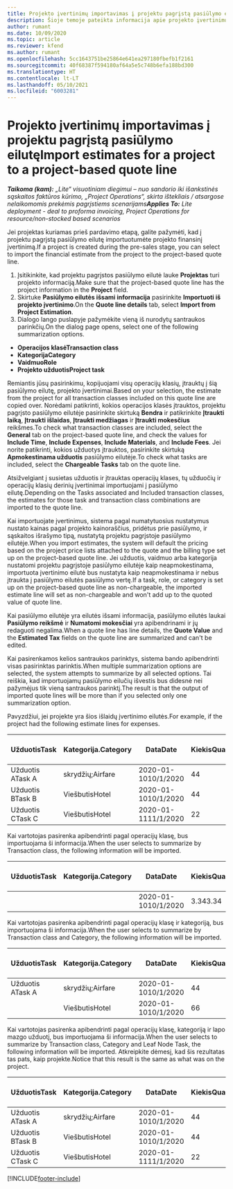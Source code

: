 ```yaml
---
title: Projekto įvertinimų importavimas į projektu pagrįstą pasiūlymo eilutę – „Lite“ versija
description: Šioje temoje pateikta informacija apie projekto įvertinimų importavimą į pasiūlymo eilutę.
author: rumant
ms.date: 10/09/2020
ms.topic: article
ms.reviewer: kfend
ms.author: rumant
ms.openlocfilehash: 5cc1643751be25864e641ea297180fbefb1f2161
ms.sourcegitcommit: 40f68387f594180af64a5e5c748b6efa188bd300
ms.translationtype: HT
ms.contentlocale: lt-LT
ms.lasthandoff: 05/10/2021
ms.locfileid: "6003281"
---
```

# <a name="import-estimates-for-a-project-to-a-project-based-quote-line"></a><span data-ttu-id="585c7-103">Projekto įvertinimų importavimas į projektu pagrįstą pasiūlymo eilutę</span><span class="sxs-lookup"><span data-stu-id="585c7-103">Import estimates for a project to a project-based quote line</span></span> 

<span data-ttu-id="585c7-104">_**Taikoma (kam):** „Lite“ visuotiniam diegimui – nuo sandorio iki išankstinės sąskaitos faktūros kūrimo, „Project Operations“, skirta ištekliais / atsargose nelaikomomis prekėmis pagrįstiems scenarijams_</span><span class="sxs-lookup"><span data-stu-id="585c7-104">_**Applies To:** Lite deployment - deal to proforma invoicing, Project Operations for resource/non-stocked based scenarios_</span></span>

<span data-ttu-id="585c7-105">Jei projektas kuriamas prieš pardavimo etapą, galite pažymėti, kad į projektu pagrįstą pasiūlymo eilutę importuotumėte projekto finansinį įvertinimą.</span><span class="sxs-lookup"><span data-stu-id="585c7-105">If a project is created during the pre-sales stage, you can select to import the financial estimate from the project to the project-based quote line.</span></span>

1. <span data-ttu-id="585c7-106">Įsitikinkite, kad projektu pagrįstos pasiūlymo eilutė lauke **Projektas** turi projekto informaciją.</span><span class="sxs-lookup"><span data-stu-id="585c7-106">Make sure that the project-based quote line has the project information in the **Project** field.</span></span>
2. <span data-ttu-id="585c7-107">Skirtuke **Pasiūlymo eilutės išsami informacija** pasirinkite **Importuoti iš projekto įvertinimo**.</span><span class="sxs-lookup"><span data-stu-id="585c7-107">On the **Quote line details** tab, select **Import from Project Estimation**.</span></span>
3. <span data-ttu-id="585c7-108">Dialogo lango puslapyje pažymėkite vieną iš nurodytų santraukos parinkčių.</span><span class="sxs-lookup"><span data-stu-id="585c7-108">On the dialog page opens, select one of the following summarization options.</span></span>

  - <span data-ttu-id="585c7-109">**Operacijos klasė**</span><span class="sxs-lookup"><span data-stu-id="585c7-109">**Transaction class**</span></span>
  - <span data-ttu-id="585c7-110">**Kategorija**</span><span class="sxs-lookup"><span data-stu-id="585c7-110">**Category**</span></span>
  - <span data-ttu-id="585c7-111">**Vaidmuo**</span><span class="sxs-lookup"><span data-stu-id="585c7-111">**Role**</span></span> 
  - <span data-ttu-id="585c7-112">**Projekto užduotis**</span><span class="sxs-lookup"><span data-stu-id="585c7-112">**Project task**</span></span>

<span data-ttu-id="585c7-113">Remiantis jūsų pasirinkimu, kopijuojami visų operacijų klasių, įtrauktų į šią pasiūlymo eilutę, projekto įvertinimai.</span><span class="sxs-lookup"><span data-stu-id="585c7-113">Based on your selection, the estimate from the project for all transaction classes included on this quote line are copied over.</span></span> <span data-ttu-id="585c7-114">Norėdami patikrinti, kokios operacijos klasės įtrauktos, projektu pagrįsto pasiūlymo eilutėje pasirinkite skirtuką **Bendra** ir patikrinkite **Įtraukti laiką**, **Įtraukti išlaidas**, **Įtraukti medžiagas** ir **Įtraukti mokesčius** reikšmes.</span><span class="sxs-lookup"><span data-stu-id="585c7-114">To check what transaction classes are included, select the **General** tab on the project-based quote line, and check the values for **Include Time**, **Include Expenses**, **Include Materials**, and **Include Fees**.</span></span>  <span data-ttu-id="585c7-115">Jei norite patikrinti, kokios užduotys įtrauktos, pasirinkite skirtuką **Apmokestinama užduotis** pasiūlymo eilutėje.</span><span class="sxs-lookup"><span data-stu-id="585c7-115">To check what tasks are included, select the **Chargeable Tasks** tab on the quote line.</span></span>

<span data-ttu-id="585c7-116">Atsižvelgiant į susietas užduotis ir įtrauktas operacijų klases, tų užduočių ir operacijų klasių derinių įvertinimai importuojami į pasiūlymo eilutę.</span><span class="sxs-lookup"><span data-stu-id="585c7-116">Depending on the Tasks associated and Included transaction classes, the estimates for those task and transaction class combinations are imported to the quote line.</span></span>

<span data-ttu-id="585c7-117">Kai importuojate įvertinimus, sistema pagal numatytuosius nustatymus nustato kainas pagal projekto kainoraščius, pridėtus prie pasiūlymo, ir sąskaitos išrašymo tipą, nustatytą projektu pagrįstoje pasiūlymo eilutėje.</span><span class="sxs-lookup"><span data-stu-id="585c7-117">When you import estimates, the system will default the pricing based on the project price lists attached to the quote and the billing type set up on the project-based quote line.</span></span> <span data-ttu-id="585c7-118">Jei užduotis, vaidmuo arba kategorija nustatomi projektu pagrįstoje pasiūlymo eilutėje kaip neapmokestinama, importuota įvertinimo eilutė bus nustatyta kaip neapmokestinama ir nebus įtraukta į pasiūlymo eilutės pasiūlymo vertę.</span><span class="sxs-lookup"><span data-stu-id="585c7-118">If a task, role, or category is set up on the project-based quote line as non-chargeable, the imported estimate line will set as non-chargeable and won't add up to the quoted value of quote line.</span></span>

<span data-ttu-id="585c7-119">Kai pasiūlymo eilutėje yra eilutės išsami informacija, pasiūlymo eilutės laukai **Pasiūlymo reikšmė** ir **Numatomi mokesčiai** yra apibendrinami ir jų redaguoti negalima.</span><span class="sxs-lookup"><span data-stu-id="585c7-119">When a quote line has line details, the **Quote Value** and the **Estimated Tax** fields on the quote line are summarized and can't be edited.</span></span>

<span data-ttu-id="585c7-120">Kai pasirenkamos kelios santraukos parinktys, sistema bando apibendrinti visas pasirinktas parinktis.</span><span class="sxs-lookup"><span data-stu-id="585c7-120">When multiple summarization options are selected, the system attempts to summarize by all selected options.</span></span> <span data-ttu-id="585c7-121">Tai reiškia, kad importuojamų pasiūlymo eilučių išvestis bus didesnė nei pažymėjus tik vieną santraukos parinktį.</span><span class="sxs-lookup"><span data-stu-id="585c7-121">The result is that the output of imported quote lines will be more than if you selected only one summarization option.</span></span>

<span data-ttu-id="585c7-122">Pavyzdžiui, jei projekte yra šios išlaidų įvertinimo eilutės.</span><span class="sxs-lookup"><span data-stu-id="585c7-122">For example, if the project had the following estimate lines for expenses.</span></span>

| <span data-ttu-id="585c7-123">Užduotis</span><span class="sxs-lookup"><span data-stu-id="585c7-123">Task</span></span> | <span data-ttu-id="585c7-124">Kategorija.</span><span class="sxs-lookup"><span data-stu-id="585c7-124">Category</span></span> | <span data-ttu-id="585c7-125">Data</span><span class="sxs-lookup"><span data-stu-id="585c7-125">Date</span></span> | <span data-ttu-id="585c7-126">Kiekis</span><span class="sxs-lookup"><span data-stu-id="585c7-126">Quantity</span></span> | <span data-ttu-id="585c7-127">Vieneto kaina</span><span class="sxs-lookup"><span data-stu-id="585c7-127">Unit price</span></span> | <span data-ttu-id="585c7-128">Suma</span><span class="sxs-lookup"><span data-stu-id="585c7-128">Amount</span></span> |
| --- | --- | --- | --- | --- | --- |
| <span data-ttu-id="585c7-129">Užduotis A</span><span class="sxs-lookup"><span data-stu-id="585c7-129">Task A</span></span> | <span data-ttu-id="585c7-130">skrydžių;</span><span class="sxs-lookup"><span data-stu-id="585c7-130">Airfare</span></span> | <span data-ttu-id="585c7-131">2020-01-10</span><span class="sxs-lookup"><span data-stu-id="585c7-131">10/1/2020</span></span> | <span data-ttu-id="585c7-132">4</span><span class="sxs-lookup"><span data-stu-id="585c7-132">4</span></span> | <span data-ttu-id="585c7-133">400</span><span class="sxs-lookup"><span data-stu-id="585c7-133">400</span></span> | <span data-ttu-id="585c7-134">1600</span><span class="sxs-lookup"><span data-stu-id="585c7-134">1600</span></span> |
| <span data-ttu-id="585c7-135">Užduotis B</span><span class="sxs-lookup"><span data-stu-id="585c7-135">Task B</span></span> | <span data-ttu-id="585c7-136">Viešbutis</span><span class="sxs-lookup"><span data-stu-id="585c7-136">Hotel</span></span> | <span data-ttu-id="585c7-137">2020-01-10</span><span class="sxs-lookup"><span data-stu-id="585c7-137">10/1/2020</span></span> | <span data-ttu-id="585c7-138">4</span><span class="sxs-lookup"><span data-stu-id="585c7-138">4</span></span> | <span data-ttu-id="585c7-139">Virš 200</span><span class="sxs-lookup"><span data-stu-id="585c7-139">200</span></span> | <span data-ttu-id="585c7-140">800</span><span class="sxs-lookup"><span data-stu-id="585c7-140">800</span></span> |
| <span data-ttu-id="585c7-141">Užduotis C</span><span class="sxs-lookup"><span data-stu-id="585c7-141">Task C</span></span> | <span data-ttu-id="585c7-142">Viešbutis</span><span class="sxs-lookup"><span data-stu-id="585c7-142">Hotel</span></span> | <span data-ttu-id="585c7-143">2020-01-11</span><span class="sxs-lookup"><span data-stu-id="585c7-143">11/1/2020</span></span> | <span data-ttu-id="585c7-144">2</span><span class="sxs-lookup"><span data-stu-id="585c7-144">2</span></span> | <span data-ttu-id="585c7-145">Virš 200</span><span class="sxs-lookup"><span data-stu-id="585c7-145">200</span></span> | <span data-ttu-id="585c7-146">400</span><span class="sxs-lookup"><span data-stu-id="585c7-146">400</span></span> |

<span data-ttu-id="585c7-147">Kai vartotojas pasirenka apibendrinti pagal operacijų klasę, bus importuojama ši informacija.</span><span class="sxs-lookup"><span data-stu-id="585c7-147">When the user selects to summarize by Transaction class, the following information will be imported.</span></span>

| <span data-ttu-id="585c7-148">Užduotis</span><span class="sxs-lookup"><span data-stu-id="585c7-148">Task</span></span> | <span data-ttu-id="585c7-149">Kategorija.</span><span class="sxs-lookup"><span data-stu-id="585c7-149">Category</span></span> | <span data-ttu-id="585c7-150">Data</span><span class="sxs-lookup"><span data-stu-id="585c7-150">Date</span></span> | <span data-ttu-id="585c7-151">Kiekis</span><span class="sxs-lookup"><span data-stu-id="585c7-151">Quantity</span></span> | <span data-ttu-id="585c7-152">Vieneto kaina</span><span class="sxs-lookup"><span data-stu-id="585c7-152">Unit price</span></span> | <span data-ttu-id="585c7-153">Suma</span><span class="sxs-lookup"><span data-stu-id="585c7-153">Amount</span></span> |
| --- | --- | --- | --- | --- | --- |
|||<span data-ttu-id="585c7-154">2020-01-10</span><span class="sxs-lookup"><span data-stu-id="585c7-154">10/1/2020</span></span> | <span data-ttu-id="585c7-155">3.34</span><span class="sxs-lookup"><span data-stu-id="585c7-155">3.34</span></span> | <span data-ttu-id="585c7-156">840</span><span class="sxs-lookup"><span data-stu-id="585c7-156">840</span></span> | <span data-ttu-id="585c7-157">2800</span><span class="sxs-lookup"><span data-stu-id="585c7-157">2800</span></span> |

<span data-ttu-id="585c7-158">Kai vartotojas pasirenka apibendrinti pagal operacijų klasę ir kategoriją, bus importuojama ši informacija.</span><span class="sxs-lookup"><span data-stu-id="585c7-158">When the user selects to summarize by Transaction class and Category, the following information will be imported.</span></span>

| <span data-ttu-id="585c7-159">Užduotis</span><span class="sxs-lookup"><span data-stu-id="585c7-159">Task</span></span> | <span data-ttu-id="585c7-160">Kategorija.</span><span class="sxs-lookup"><span data-stu-id="585c7-160">Category</span></span> | <span data-ttu-id="585c7-161">Data</span><span class="sxs-lookup"><span data-stu-id="585c7-161">Date</span></span> | <span data-ttu-id="585c7-162">Kiekis</span><span class="sxs-lookup"><span data-stu-id="585c7-162">Quantity</span></span> | <span data-ttu-id="585c7-163">Vieneto kaina</span><span class="sxs-lookup"><span data-stu-id="585c7-163">Unit price</span></span> | <span data-ttu-id="585c7-164">Suma</span><span class="sxs-lookup"><span data-stu-id="585c7-164">Amount</span></span> |
| --- | --- | --- | --- | --- | --- |
| <span data-ttu-id="585c7-165">Užduotis A</span><span class="sxs-lookup"><span data-stu-id="585c7-165">Task A</span></span> | <span data-ttu-id="585c7-166">skrydžių;</span><span class="sxs-lookup"><span data-stu-id="585c7-166">Airfare</span></span> | <span data-ttu-id="585c7-167">2020-01-10</span><span class="sxs-lookup"><span data-stu-id="585c7-167">10/1/2020</span></span> | <span data-ttu-id="585c7-168">4</span><span class="sxs-lookup"><span data-stu-id="585c7-168">4</span></span> | <span data-ttu-id="585c7-169">400</span><span class="sxs-lookup"><span data-stu-id="585c7-169">400</span></span> | <span data-ttu-id="585c7-170">1600</span><span class="sxs-lookup"><span data-stu-id="585c7-170">1600</span></span> |
| | <span data-ttu-id="585c7-171">Viešbutis</span><span class="sxs-lookup"><span data-stu-id="585c7-171">Hotel</span></span> | <span data-ttu-id="585c7-172">2020-01-10</span><span class="sxs-lookup"><span data-stu-id="585c7-172">10/1/2020</span></span> | <span data-ttu-id="585c7-173">6</span><span class="sxs-lookup"><span data-stu-id="585c7-173">6</span></span> | <span data-ttu-id="585c7-174">Virš 200</span><span class="sxs-lookup"><span data-stu-id="585c7-174">200</span></span> | <span data-ttu-id="585c7-175">1200</span><span class="sxs-lookup"><span data-stu-id="585c7-175">1200</span></span> |

<span data-ttu-id="585c7-176">Kai vartotojas pasirenka apibendrinti pagal operacijų klasę, kategoriją ir lapo mazgo užduotį, bus importuojama ši informacija.</span><span class="sxs-lookup"><span data-stu-id="585c7-176">When the user selects to summarize by Transaction class, Category and Leaf Node Task, the following information will be imported.</span></span> <span data-ttu-id="585c7-177">Atkreipkite dėmesį, kad šis rezultatas tas pats, kaip projekte.</span><span class="sxs-lookup"><span data-stu-id="585c7-177">Notice that this result is the same as what was on the project.</span></span>

| <span data-ttu-id="585c7-178">Užduotis</span><span class="sxs-lookup"><span data-stu-id="585c7-178">Task</span></span> | <span data-ttu-id="585c7-179">Kategorija.</span><span class="sxs-lookup"><span data-stu-id="585c7-179">Category</span></span> | <span data-ttu-id="585c7-180">Data</span><span class="sxs-lookup"><span data-stu-id="585c7-180">Date</span></span> | <span data-ttu-id="585c7-181">Kiekis</span><span class="sxs-lookup"><span data-stu-id="585c7-181">Quantity</span></span> | <span data-ttu-id="585c7-182">Vieneto kaina</span><span class="sxs-lookup"><span data-stu-id="585c7-182">Unit price</span></span> | <span data-ttu-id="585c7-183">Suma</span><span class="sxs-lookup"><span data-stu-id="585c7-183">Amount</span></span> |
| --- | --- | --- | --- | --- | --- |
| <span data-ttu-id="585c7-184">Užduotis A</span><span class="sxs-lookup"><span data-stu-id="585c7-184">Task A</span></span> | <span data-ttu-id="585c7-185">skrydžių;</span><span class="sxs-lookup"><span data-stu-id="585c7-185">Airfare</span></span> | <span data-ttu-id="585c7-186">2020-01-10</span><span class="sxs-lookup"><span data-stu-id="585c7-186">10/1/2020</span></span> | <span data-ttu-id="585c7-187">4</span><span class="sxs-lookup"><span data-stu-id="585c7-187">4</span></span> | <span data-ttu-id="585c7-188">400</span><span class="sxs-lookup"><span data-stu-id="585c7-188">400</span></span> | <span data-ttu-id="585c7-189">1600</span><span class="sxs-lookup"><span data-stu-id="585c7-189">1600</span></span> |
| <span data-ttu-id="585c7-190">Užduotis B</span><span class="sxs-lookup"><span data-stu-id="585c7-190">Task B</span></span> | <span data-ttu-id="585c7-191">Viešbutis</span><span class="sxs-lookup"><span data-stu-id="585c7-191">Hotel</span></span> | <span data-ttu-id="585c7-192">2020-01-10</span><span class="sxs-lookup"><span data-stu-id="585c7-192">10/1/2020</span></span> | <span data-ttu-id="585c7-193">4</span><span class="sxs-lookup"><span data-stu-id="585c7-193">4</span></span> | <span data-ttu-id="585c7-194">Virš 200</span><span class="sxs-lookup"><span data-stu-id="585c7-194">200</span></span> | <span data-ttu-id="585c7-195">800</span><span class="sxs-lookup"><span data-stu-id="585c7-195">800</span></span> |
| <span data-ttu-id="585c7-196">Užduotis C</span><span class="sxs-lookup"><span data-stu-id="585c7-196">Task C</span></span> | <span data-ttu-id="585c7-197">Viešbutis</span><span class="sxs-lookup"><span data-stu-id="585c7-197">Hotel</span></span> | <span data-ttu-id="585c7-198">2020-01-11</span><span class="sxs-lookup"><span data-stu-id="585c7-198">11/1/2020</span></span> | <span data-ttu-id="585c7-199">2</span><span class="sxs-lookup"><span data-stu-id="585c7-199">2</span></span> | <span data-ttu-id="585c7-200">Virš 200</span><span class="sxs-lookup"><span data-stu-id="585c7-200">200</span></span> | <span data-ttu-id="585c7-201">400</span><span class="sxs-lookup"><span data-stu-id="585c7-201">400</span></span> |


[!INCLUDE[footer-include](../../includes/footer-banner.md)]

